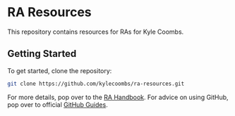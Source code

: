 # RA Resources

This repository contains resources for RAs for Kyle Coombs. 

## Getting Started

To get started, clone the repository:

```bash
git clone https://github.com/kylecoombs/ra-resources.git
```

For more details, pop over to the [RA Handbook](ra-handbook.md). For advice on using GitHub, pop over to official [GitHub Guides](https://guides.github.com/).
